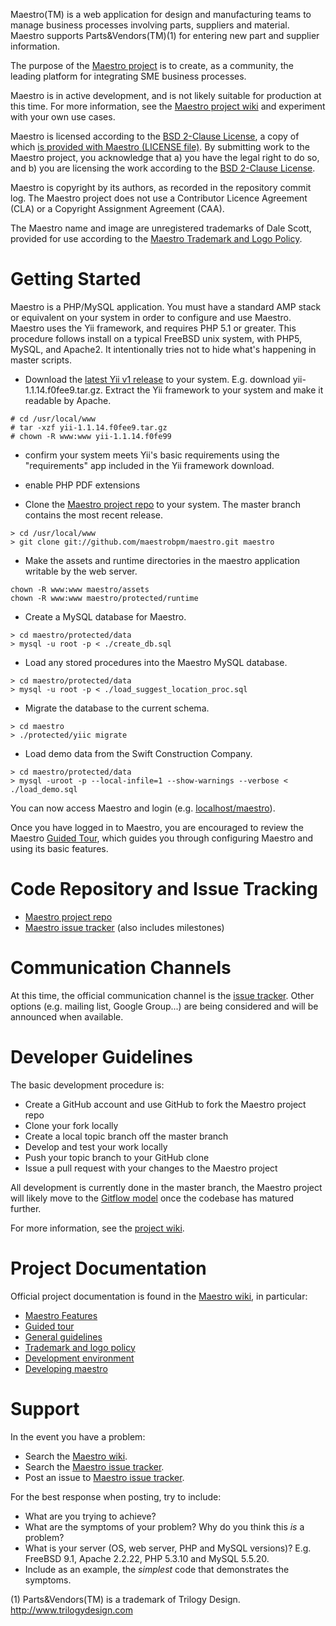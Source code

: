 Maestro(TM) is a web application for design and manufacturing teams to manage business processes involving parts, suppliers and material. Maestro supports Parts&Vendors(TM)(1) for entering new part and supplier information.

The purpose of the [Maestro project](https://www.github.com/maestrobpm/maestro) is to create, as a community, the leading platform for integrating SME business processes.

Maestro is in active development, and is not likely suitable for production at this time. For more information, see the [Maestro project wiki](https://github.com/maestrobpm/maestro/wiki) and experiment with your own use cases.

Maestro is licensed according to the [BSD 2-Clause License](http://opensource.org/licenses/BSD-2-Clause), a copy of which [is provided with Maestro (LICENSE file)](https://github.com/maestrobpm/maestro/blob/master/LICENSE). By submitting work to the Maestro project, you acknowledge that a) you have the legal right to do so, and b) you are licensing the work according to the [BSD 2-Clause License](http://opensource.org/licenses/BSD-2-Clause).

Maestro is copyright by its authors, as recorded in the repository commit log. The Maestro project does not use a Contributor Licence Agreement (CLA) or a Copyright Assignment Agreement (CAA). 

The Maestro name and image are unregistered trademarks of Dale Scott, provided for use according to the [Maestro Trademark and Logo Policy](https://github.com/maestrobpm/maestro/wiki/Trademark-and-logo-policy).

Getting Started
===============
Maestro is a PHP/MySQL application. You must have a standard AMP stack or equivalent on your system in order to configure and use Maestro. Maestro uses the Yii framework, and requires PHP 5.1 or greater. This procedure follows install on a typical FreeBSD unix system, with PHP5, MySQL, and Apache2. It intentionally tries not to hide what's happening in master scripts.

* Download the [latest Yii v1 release](http://www.yiiframework.com) to your system. E.g. download yii-1.1.14.f0fee9.tar.gz. Extract the Yii framework to your system and make it readable by Apache.

```
# cd /usr/local/www
# tar -xzf yii-1.1.14.f0fee9.tar.gz
# chown -R www:www yii-1.1.14.f0fe99
```

* confirm your system meets Yii's basic requirements using the "requirements" app included in the Yii framework download.

* enable PHP PDF extensions

* Clone the [Maestro project repo](https://github.com/maestrobpm/maestro) to your system. The master branch contains the most recent release.

```
> cd /usr/local/www
> git clone git://github.com/maestrobpm/maestro.git maestro
```

* Make the assets and runtime directories in the maestro application writable by the web server.

```
chown -R www:www maestro/assets
chown -R www:www maestro/protected/runtime
```

* Create a MySQL database for Maestro.

```
> cd maestro/protected/data
> mysql -u root -p < ./create_db.sql
```

* Load any stored procedures into the Maestro MySQL database.

```
> cd maestro/protected/data
> mysql -u root -p < ./load_suggest_location_proc.sql
```

* Migrate the database to the current schema.

```
> cd maestro
> ./protected/yiic migrate
```

* Load demo data from the Swift Construction Company.

```
> cd maestro/protected/data
> mysql -uroot -p --local-infile=1 --show-warnings --verbose < ./load_demo.sql
```

You can now access Maestro and login (e.g. [localhost/maestro](http://localhost/maestro)).

Once you have logged in to Maestro, you are encouraged to review the Maestro [Guided Tour](http://github.com/maestrobpm/maestro/wiki/Guided-tour), which guides you through configuring Maestro and using its basic features.

Code Repository and Issue Tracking
==================================
* [Maestro project repo](https://github.com/maestrobpm/maestro)
* [Maestro issue tracker](https://github.com/maestrobpm/maestro/issues) (also includes milestones)

Communication Channels
======================
At this time, the official communication channel is the [issue tracker](https://github.com/maestrobpm/maestro/issues). Other options (e.g. mailing list, Google Group...) are being considered and will be announced when available.

Developer Guidelines
====================
The basic development procedure is:
* Create a GitHub account and use GitHub to fork the Maestro project repo
* Clone your fork locally
* Create a local topic branch off the master branch
* Develop and test your work locally
* Push your topic branch to your GitHub clone
* Issue a pull request with your changes to the Maestro project

All development is currently done in the master branch, the Maestro project will likely move to the [Gitflow model](http://nvie.com/posts/a-successful-git-branching-model/) once the codebase has matured further.

For more information, see the [project wiki](https://github.com/maestrobpm/maestro/wiki).

Project Documentation
=====================
Official project documentation is found in the [Maestro wiki](https://github.com/maestrobpm/maestro/wiki/), in particular:
* [Maestro Features](https://github.com/maestrobpm/maestro/wiki/Maestro-Features)
* [Guided tour](http://github.com/maestrobpm/maestro/wiki/Guided-tour)
* [General guidelines](https://github.com/maestrobpm/maestro/wiki/General-guidelines)
* [Trademark and logo policy](https://github.com/maestrobpm/maestro/wiki/Trademark-and-logo-policy)
* [Development environment](http://github.com/maestrobpm/maestro/wiki/Development-environment)
* [Developing maestro](http://github.com/maestrobpm/maestro/wiki/Developing-maestro)

Support
=======
In the event you have a problem:

* Search the [Maestro wiki](https://github.com/maestrobpm/maestro/wiki/).
* Search the [Maestro issue tracker](https://github.com/maestrobpm/maestro/issues).
* Post an issue to [Maestro issue tracker](https://github.com/maestrobpm/maestro/issues).

For the best response when posting, try to include:

* What are you trying to achieve?
* What are the symptoms of your problem? Why do you think this  *is* a problem?
* What is your server (OS, web server, PHP and MySQL versions)? E.g. FreeBSD 9.1, Apache 2.2.22, PHP 5.3.10 and MySQL 5.5.20.
* Include as an example, the *simplest* code that demonstrates the symptoms.



(1) Parts&Vendors(TM) is a trademark of Trilogy Design. http://www.trilogydesign.com
